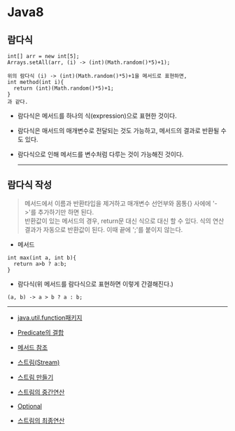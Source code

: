 # Java8

## 람다식

```
int[] arr = new int[5];
Arrays.setAll(arr, (i) -> (int)(Math.random()*5)+1);

위의 람다식 (i) -> (int)(Math.random()*5)+1을 메서드로 표현하면,
int method(int i){
  return (int)(Math.random()*5)+1;
}
과 같다.
```
* 람다식은 메서드를 하나의 식(expression)으로 표현한 것이다.  
* 람다식은 매서드의 매개변수로 전달되는 것도 가능하고, 메서드의 결과로 반환될 수도 있다.
* 람다식으로 인해 메서드를 변수처럼 다루는 것이 가능해진 것이다.
 
  * * *
  


## 람다식 작성
> 메서드에서 이름과 반환타입을 제거하고 매개변수 선언부와 몸통{} 사에에 '->'를 추가하기만 하면 된다.  
> 반환값이 있는 메서드의 경우, return문 대신 식으로 대신 할 수 있다. 식의 연산결과가 자동으로 반환값이 된다. 이때 끝에 ';'를 붙이지 않는다.

* 메서드
```
int max(int a, int b){
  return a>b ? a:b;
}
```
  
* 람다식(위 메서드를 람다식으로 표현하면 이렇게 간결해진다.)
```
(a, b) -> a > b ? a : b;
```


  * * *


* [java.util.function패키지][functionpackage]

[functionpackage]:https://github.com/setge/java8/blob/master/src/main/java/md/java.utilfunction%ED%8C%A8%ED%82%A4%EC%A7%80.md

* [Predicate의 결합][Predicate의 결합]

[Predicate의 결합]:https://github.com/setge/java8/blob/master/src/main/java/md/Predicate%EC%9D%98%20%EA%B2%B0%ED%95%A9.md

* [메서드 참조][메서드 참조]

[메서드 참조]:https://github.com/setge/java8/blob/master/src/main/java/md/%EB%A9%94%EC%84%9C%EB%93%9C%20%EC%B0%B8%EC%A1%B0.md

* [스트림(Stream)][스트림]

[스트림]:https://github.com/setge/java8/blob/master/src/main/java/md/%EC%8A%A4%ED%8A%B8%EB%A6%BC%EC%9D%98%20%ED%8A%B9%EC%A7%95.md

* [스트림 만들기][스트림 만들기]

[스트림 만들기]:https://github.com/setge/java8/blob/master/src/main/java/md/%EC%8A%A4%ED%8A%B8%EB%A6%BC%20%EB%A7%8C%EB%93%A4%EA%B8%B0.md

* [스트림의 중간연산][스트림의 중간연산]

[스트림의 중간연산]:https://github.com/setge/java8/blob/master/src/main/java/md/%EC%8A%A4%ED%8A%B8%EB%A6%BC%20%EC%A4%91%EA%B0%84%EC%97%B0%EC%82%B0.md

* [Optional][Optional]

[Optional]:https://github.com/setge/java8/blob/master/src/main/java/md/Optional%3CT%3E.md

* [스트림의 최종연산][스트림의 최종연산]

[스트림의 최종연산]:https://github.com/setge/java8/blob/master/src/main/java/md/%EC%8A%A4%ED%8A%B8%EB%A6%BC%EC%9D%98%20%EC%B5%9C%EC%A2%85%EC%97%B0%EC%82%B0.md






  
